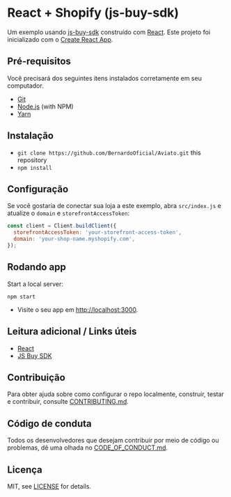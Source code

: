 # React + Shopify (js-buy-sdk)

Um exemplo usando [js-buy-sdk](https://github.com/Shopify/js-buy-sdk) construído com [React](https://facebook.github.io/react/). Este projeto foi inicializado com o [Create React App](https://github.com/facebookincubator/create-react-app).

## Pré-requisitos

Você precisará dos seguintes itens instalados corretamente em seu computador.

* [Git](https://git-scm.com/)
* [Node.js](https://nodejs.org/) (with NPM)
* [Yarn](https://yarnpkg.com/en/)

## Instalação

* `git clone https://github.com/BernardoOficial/Aviato.git` this repository
* `npm install`

## Configuração

Se você gostaria de conectar sua loja a este exemplo, abra `src/index.js` e atualize o `domain` e `storefrontAccessToken`:

```js
const client = Client.buildClient({
  storefrontAccessToken: 'your-storefront-access-token',
  domain: 'your-shop-name.myshopify.com',
});
```

## Rodando app

Start a local server:

```
npm start
```

* Visite o seu app em [http://localhost:3000](http://localhost:3000).

## Leitura adicional / Links úteis

* [React](https://facebook.github.io/react/)
* [JS Buy SDK](https://github.com/Shopify/js-buy-sdk)

## Contribuição
Para obter ajuda sobre como configurar o repo localmente, construir, testar e contribuir, consulte [CONTRIBUTING.md](https://github.com/Shopify/storefront-api-examples/blob/master/CONTRIBUTING.md).

## Código de conduta
Todos os desenvolvedores que desejam contribuir por meio de código ou problemas, dê uma olhada no
[CODE_OF_CONDUCT.md](https://github.com/Shopify/storefront-api-examples/blob/master/CODE_OF_CONDUCT.md).

## Licença

MIT, see [LICENSE](https://github.com/Shopify/storefront-api-examples/blob/master/LICENSE.txt) for details.
